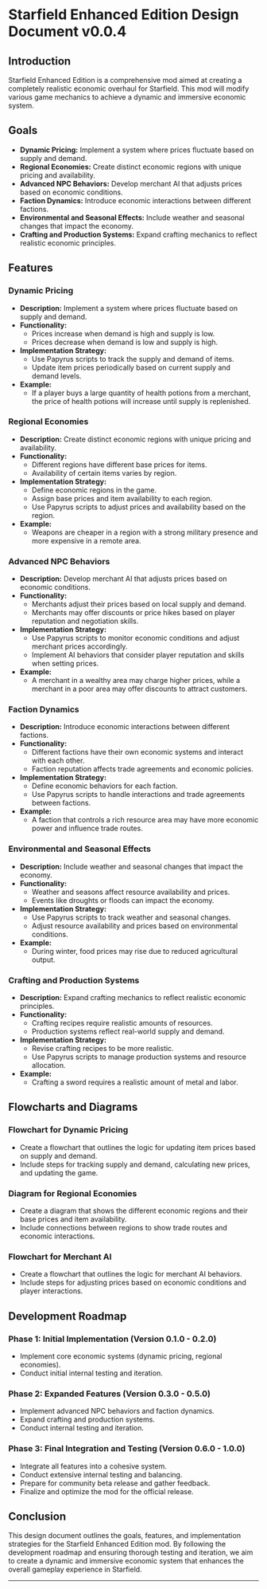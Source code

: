 # Starfield Enhanced Edition Design Document v0.0.4

## Introduction
Starfield Enhanced Edition is a comprehensive mod aimed at creating a completely realistic economic overhaul for Starfield. This mod will modify various game mechanics to achieve a dynamic and immersive economic system.

## Goals
- **Dynamic Pricing:** Implement a system where prices fluctuate based on supply and demand.
- **Regional Economies:** Create distinct economic regions with unique pricing and availability.
- **Advanced NPC Behaviors:** Develop merchant AI that adjusts prices based on economic conditions.
- **Faction Dynamics:** Introduce economic interactions between different factions.
- **Environmental and Seasonal Effects:** Include weather and seasonal changes that impact the economy.
- **Crafting and Production Systems:** Expand crafting mechanics to reflect realistic economic principles.

## Features

### Dynamic Pricing
- **Description:** Implement a system where prices fluctuate based on supply and demand.
- **Functionality:** 
  - Prices increase when demand is high and supply is low.
  - Prices decrease when demand is low and supply is high.
- **Implementation Strategy:**
  - Use Papyrus scripts to track the supply and demand of items.
  - Update item prices periodically based on current supply and demand levels.
- **Example:**
  - If a player buys a large quantity of health potions from a merchant, the price of health potions will increase until supply is replenished.

### Regional Economies
- **Description:** Create distinct economic regions with unique pricing and availability.
- **Functionality:**
  - Different regions have different base prices for items.
  - Availability of certain items varies by region.
- **Implementation Strategy:**
  - Define economic regions in the game.
  - Assign base prices and item availability to each region.
  - Use Papyrus scripts to adjust prices and availability based on the region.
- **Example:**
  - Weapons are cheaper in a region with a strong military presence and more expensive in a remote area.

### Advanced NPC Behaviors
- **Description:** Develop merchant AI that adjusts prices based on economic conditions.
- **Functionality:**
  - Merchants adjust their prices based on local supply and demand.
  - Merchants may offer discounts or price hikes based on player reputation and negotiation skills.
- **Implementation Strategy:**
  - Use Papyrus scripts to monitor economic conditions and adjust merchant prices accordingly.
  - Implement AI behaviors that consider player reputation and skills when setting prices.
- **Example:**
  - A merchant in a wealthy area may charge higher prices, while a merchant in a poor area may offer discounts to attract customers.

### Faction Dynamics
- **Description:** Introduce economic interactions between different factions.
- **Functionality:**
  - Different factions have their own economic systems and interact with each other.
  - Faction reputation affects trade agreements and economic policies.
- **Implementation Strategy:**
  - Define economic behaviors for each faction.
  - Use Papyrus scripts to handle interactions and trade agreements between factions.
- **Example:**
  - A faction that controls a rich resource area may have more economic power and influence trade routes.

### Environmental and Seasonal Effects
- **Description:** Include weather and seasonal changes that impact the economy.
- **Functionality:**
  - Weather and seasons affect resource availability and prices.
  - Events like droughts or floods can impact the economy.
- **Implementation Strategy:**
  - Use Papyrus scripts to track weather and seasonal changes.
  - Adjust resource availability and prices based on environmental conditions.
- **Example:**
  - During winter, food prices may rise due to reduced agricultural output.

### Crafting and Production Systems
- **Description:** Expand crafting mechanics to reflect realistic economic principles.
- **Functionality:**
  - Crafting recipes require realistic amounts of resources.
  - Production systems reflect real-world supply and demand.
- **Implementation Strategy:**
  - Revise crafting recipes to be more realistic.
  - Use Papyrus scripts to manage production systems and resource allocation.
- **Example:**
  - Crafting a sword requires a realistic amount of metal and labor.

## Flowcharts and Diagrams

### Flowchart for Dynamic Pricing
- Create a flowchart that outlines the logic for updating item prices based on supply and demand.
- Include steps for tracking supply and demand, calculating new prices, and updating the game.

### Diagram for Regional Economies
- Create a diagram that shows the different economic regions and their base prices and item availability.
- Include connections between regions to show trade routes and economic interactions.

### Flowchart for Merchant AI
- Create a flowchart that outlines the logic for merchant AI behaviors.
- Include steps for adjusting prices based on economic conditions and player interactions.

## Development Roadmap

### Phase 1: Initial Implementation (Version 0.1.0 - 0.2.0)
- Implement core economic systems (dynamic pricing, regional economies).
- Conduct initial internal testing and iteration.

### Phase 2: Expanded Features (Version 0.3.0 - 0.5.0)
- Implement advanced NPC behaviors and faction dynamics.
- Expand crafting and production systems.
- Conduct internal testing and iteration.

### Phase 3: Final Integration and Testing (Version 0.6.0 - 1.0.0)
- Integrate all features into a cohesive system.
- Conduct extensive internal testing and balancing.
- Prepare for community beta release and gather feedback.
- Finalize and optimize the mod for the official release.

## Conclusion
This design document outlines the goals, features, and implementation strategies for the Starfield Enhanced Edition mod. By following the development roadmap and ensuring thorough testing and iteration, we aim to create a dynamic and immersive economic system that enhances the overall gameplay experience in Starfield.

---